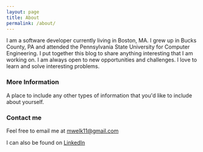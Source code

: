 ```yaml
---
layout: page
title: About
permalink: /about/
---
```


I am a software developer currently living in Boston, MA. I grew up in Bucks County, PA and attended the Pennsylvania State University for Computer Engineering. I put together this blog to share anything interesting that I am working on. I am always open to new opportunities and challenges. I love to learn and solve interesting problems.

### More Information

A place to include any other types of information that you'd like to include about yourself.

### Contact me

Feel free to email me at [mwelk11@gmail.com](mailto:mwelk11@gmail.com)

I can also be found on [LinkedIn](www.linkedin.com/in/matthew-welk-a2b2756a)

